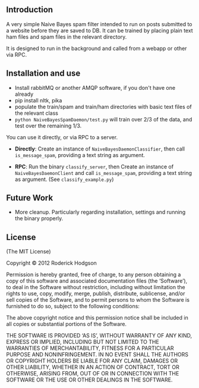## Introduction
A very simple Naive Bayes spam filter intended to run on posts submitted to a website before they are saved to DB. It can be trained by placing plain text ham files and spam files in the relevant directory.

It is designed to run in the background and called from a webapp or other via RPC.

## Installation and use
- Install rabbitMQ or another AMQP software, if you don't have one already
- pip install nltk, pika
- populate the train/spam and train/ham directories with basic text files of the relevant class
- ``python NaiveBayesSpamDaemon/test.py`` will train over 2/3 of the data, and test over the remaining 1/3.

You can use it directly, or via RPC to a server.

- **Directly**: Create an instance of ``NaiveBayesDaemonClassifier``, then call ``is_message_spam``, providing a text string as argument.

- **RPC**: Run the binary ``classify_server``, then Create an instance of ``NaiveBayesDaemonClient`` and call ``is_message_spam``, providing a text string as argument. (See ``classify_example.py``)


## Future Work
* More cleanup. Particularly regarding installation, settings and running the binary properly.


## License
(The MIT License)

Copyright © 2012 Roderick Hodgson

Permission is hereby granted, free of charge, to any person obtaining a copy of this software and associated documentation files (the ‘Software’), to deal in the Software without restriction, including without limitation the rights to use, copy, modify, merge, publish, distribute, sublicense, and/or sell copies of the Software, and to permit persons to whom the Software is furnished to do so, subject to the following conditions:

The above copyright notice and this permission notice shall be included in all copies or substantial portions of the Software.

THE SOFTWARE IS PROVIDED ‘AS IS’, WITHOUT WARRANTY OF ANY KIND, EXPRESS OR IMPLIED, INCLUDING BUT NOT LIMITED TO THE WARRANTIES OF MERCHANTABILITY, FITNESS FOR A PARTICULAR PURPOSE AND NONINFRINGEMENT. IN NO EVENT SHALL THE AUTHORS OR COPYRIGHT HOLDERS BE LIABLE FOR ANY CLAIM, DAMAGES OR OTHER LIABILITY, WHETHER IN AN ACTION OF CONTRACT, TORT OR OTHERWISE, ARISING FROM, OUT OF OR IN CONNECTION WITH THE SOFTWARE OR THE USE OR OTHER DEALINGS IN THE SOFTWARE.

